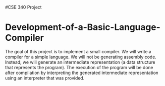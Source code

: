 #CSE 340 Project
# Development-of-a-Basic-Language-Compiler
The goal of this project is to implement a small compiler. We will write a compiler for a simple language. 
We will not be generating assembly code. Instead, we will generate an intermediate representation (a data structure
that represents the program). The execution of the program will be done after compilation by
interpreting the generated intermediate representation using an interpreter that was provided.
